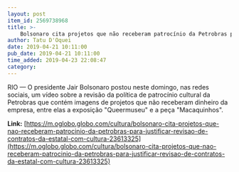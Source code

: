 ```yaml
---
layout: post
item_id: 2569738968
title: >-
    Bolsonaro cita projetos que não receberam patrocínio da Petrobras para justificar revisão de contratos da estatal com cultura
author: Tatu D'Oquei
date: 2019-04-21 10:11:00
pub_date: 2019-04-21 10:11:00
time_added: 2019-04-23 22:08:47
category: 
---
```


RIO — O presidente Jair Bolsonaro postou neste domingo, nas redes sociais, um vídeo sobre a revisão da política de patrocínio cultural da Petrobras que contém imagens de projetos que não receberam dinheiro da empresa, entre elas a exposição "Queermuseu" e a peça "Macaquinhos".

**Link:** [https://m.oglobo.globo.com/cultura/bolsonaro-cita-projetos-que-nao-receberam-patrocinio-da-petrobras-para-justificar-revisao-de-contratos-da-estatal-com-cultura-23613325](https://m.oglobo.globo.com/cultura/bolsonaro-cita-projetos-que-nao-receberam-patrocinio-da-petrobras-para-justificar-revisao-de-contratos-da-estatal-com-cultura-23613325)

